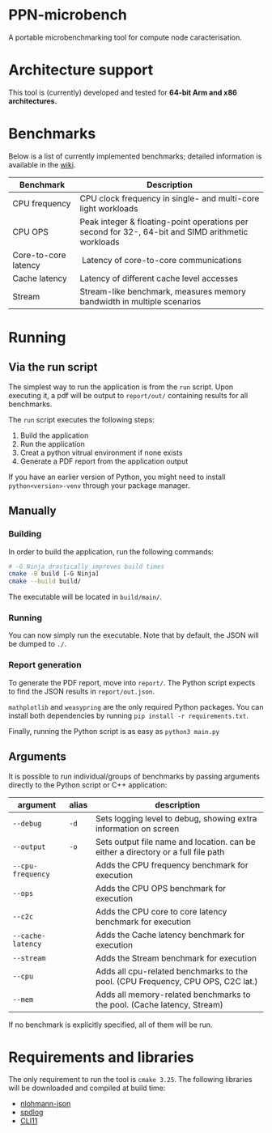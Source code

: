 # PPN-microbench

A portable microbenchmarking tool for compute node caracterisation.

# Architecture support

This tool is (currently) developed and tested for **64-bit Arm and x86 architectures.**

# Benchmarks

Below is a list of currently implemented benchmarks; detailed information is available in the [wiki](https://github.com/ppn-microbench/ppn-microbench/wiki).

| Benchmark            | Description                                                                                       |
| -------------------- | ------------------------------------------------------------------------------------------------- |
| CPU frequency        | CPU clock frequency in single- and multi-core light workloads                                     |
| CPU OPS              | Peak integer & floating-point operations per second for 32-, 64-bit and SIMD arithmetic workloads |
| Core-to-core latency | Latency of core-to-core communications                                                            |
| Cache latency        | Latency of different cache level accesses                                                         |
| Stream               | Stream-like benchmark, measures memory bandwidth in multiple scenarios                            |

# Running

## Via the run script

The simplest way to run the application is from the `run` script. Upon executing it, a pdf will be output to `report/out/` containing results for all benchmarks.

The `run` script executes the following steps:
1. Build the application
2. Run the application
3. Creat a python vitrual environment if none exists
4. Generate a PDF report from the application output

If you have an earlier version of Python, you might need to install `python<version>-venv` through your package manager.

## Manually

### Building

In order to build the application, run the following commands:

```bash
# -G Ninja drastically improves build times
cmake -B build [-G Ninja]
cmake --build build/
```

The executable will be located in `build/main/`.

### Running

You can now simply run the executable. Note that by default, the JSON will be dumped to `./`.

### Report generation

To generate the PDF report, move into `report/`. The Python script expects to find the JSON results in `report/out.json`.

`mathplotlib` and `weasypring` are the only required Python packages. You can install both dependencies by running `pip install -r requirements.txt`.

Finally, running the Python script is as easy as `python3 main.py`

## Arguments

It is possible to run individual/groups of benchmarks by passing arguments directly to the Python script or C++ application:

| argument           | alias | description                                                                       |
| ------------------ | ----- | --------------------------------------------------------------------------------- |
| `--debug`          | `-d`  | Sets logging level to debug, showing extra information on screen                  |
| `--output`         | `-o`  | Sets output file name and location. can be either a directory or a full file path |
| `--cpu-frequency`  |       | Adds the CPU frequency benchmark for execution                                    |
| `--ops`            |       | Adds the CPU OPS benchmark for execution                                          |
| `--c2c`            |       | Adds the CPU core to core latency benchmark for execution                         |
| `--cache-latency`  |       | Adds the Cache latency benchmark for execution                                    |
| `--stream`         |       | Adds the Stream benchmark for execution                                           |
| `--cpu`            |       | Adds all cpu-related benchmarks to the pool. (CPU Frequency, CPU OPS, C2C lat.)   |
| `--mem`            |       | Adds all memory-related benchmarks to the pool. (Cache latency, Stream)           |

If no benchmark is explicitly specified, all of them will be run.

# Requirements and libraries

The only requirement to run the tool is `cmake 3.25`. The following libraries will be downloaded and compiled at build time:
 - [nlohmann-json](https://github.com/nlohmann/json)
 - [spdlog](https://github.com/gabime/spdlog)
 - [CLI11](https://github.com/CLIUtils/CLI11)